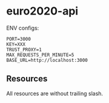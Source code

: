 # euro2020-api

ENV configs:

```
PORT=3000
KEY=XXX
TRUST_PROXY=1
MAX_REQUESTS_PER_MINUTE=5
BASE_URL=http://localhost:3000
```

## Resources

All resources are without trailing slash.
